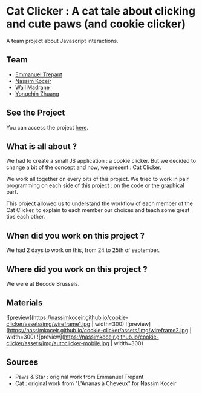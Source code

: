 # Cat Clicker : A cat tale about clicking and cute paws (and cookie clicker)
A team project about Javascript interactions.

## Team
 - [Emmanuel Trepant](https://github.com/manutrepant)
 - [Nassim Koceir](https://github.com/nassimkoceir)
 - [Wail Madrane](https://github.com/wailmadrane)
 - [Yongchin Zhuang](https://github.com/yongchin95)

## See the Project
You can access the project [here](https://nassimkoceir.github.io/cookie-clicker/).

## What is all about ?
We had to create a small JS application : a cookie clicker. But we decided to change a bit of the concept and now, we present : Cat Clicker.  

We work all together on every bits of this project. We tried to work in pair programming on each side of this project : on the code or the graphical part.  

This project allowed us to understand the workflow of each member of the Cat Clicker, to explain to each member our choices and teach some great tips each other.

## When did you work on this project ?
We had 2 days to work on this, from 24 to 25th of september.

## Where did you work on this project ?
We were at Becode Brussels.

## Materials
![preview](https://nassimkoceir.github.io/cookie-clicker/assets/img/wireframe1.jpg | width=300)
![preview](https://nassimkoceir.github.io/cookie-clicker/assets/img/wireframe2.jpg | width=300)
![preview](https://nassimkoceir.github.io/cookie-clicker/assets/img/autoclicker-mobile.jpg | width=300)

## Sources
 - Paws & Star : original work from Emmanuel Trepant
 - Cat : original work from "L'Ananas à Cheveux" for Nassim Koceir

